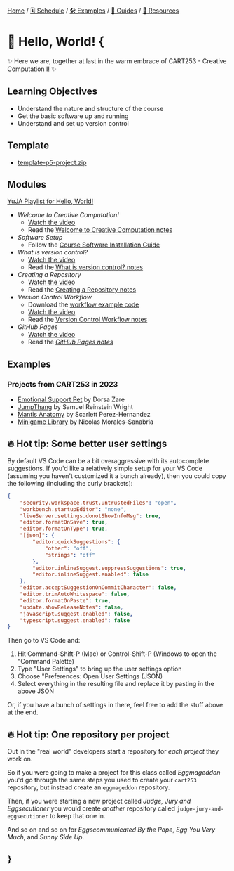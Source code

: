 [Home](../../) / [🗓 Schedule](../../schedule) / [🛠 Examples](../../examples/) / [💫 Guides](../../guides/) / [💎 Resources](../../resources.md)

# 👋 Hello, World! {

✨ Here we are, together at last in the warm embrace of CART253 - Creative Computation I! ✨

## Learning Objectives

- Understand the nature and structure of the course
- Get the basic software up and running
- Understand and set up version control

## Template

- [template-p5-project.zip](../../templates/template-p5-project.zip)

## Modules

[YuJA Playlist for Hello, World!](https://concordia.yuja.com/V/PlayList?node=5700815&a=1643301425)

- *Welcome to Creative Computation!*
    - [Watch the video](https://concordia.yuja.com/V/Video?v=1071095&node=5700483&a=114219777)
    - Read the [Welcome to Creative Computation notes](./welcome-to-creative-computation.md)
- *Software Setup*
    - Follow the [Course Software Installation Guide](../../guides/course-software.md)
- *What is version control?*
    - [Watch the video](https://concordia.yuja.com/V/Video?v=1071096&node=5700485&a=54573756)
    - Read the [What is version control? notes](./what-is-version-control.md)
- *Creating a Repository*
    - [Watch the video](https://concordia.yuja.com/V/Video?v=1071092&node=5700478&a=168654397)
    - Read the [Creating a Repository notes](./creating-a-repository.md)
- *Version Control Workflow*
    - Download the [workflow example code](./version-control-workflow-example/js/script.js)
    - [Watch the video](https://concordia.yuja.com/V/Video?v=1071094&node=5700482&a=168399266)
    - Read the [Version Control Workflow notes](./version-control-workflow.md)
- *GitHub Pages*
    - [Watch the video](https://concordia.yuja.com/V/Video?v=1071093&node=5700481&a=87247591)
    - Read the [*GitHub Pages notes*](./github-pages.md)

## Examples

### Projects from CART253 in 2023

- [Emotional Support Pet](https://pippinbarr.com/cart253/examples/student-work/emotional-support-pet/) by Dorsa Zare
- [JumpThang](https://pippinbarr.com/cart253/examples/student-work/jumpthang/) by Samuel Reinstein Wright
- [Mantis Anatomy](https://pippinbarr.com/cart253/examples/student-work/mantis-anatomy/) by Scarlett Perez-Hernandez
- [Minigame Library](https://pippinbarr.com/cart253/examples/student-work/minigame-library/) by Nicolas Morales-Sanabria

## 🔥 Hot tip: Some better user settings

By default VS Code can be a bit overaggressive with its autocomplete suggestions. If you'd like a relatively simple setup for your VS Code (assuming you haven't customized it a bunch already), then you could copy the following (including the curly brackets):

```json
{
    "security.workspace.trust.untrustedFiles": "open",
    "workbench.startupEditor": "none",
    "liveServer.settings.donotShowInfoMsg": true,
    "editor.formatOnSave": true,
    "editor.formatOnType": true,
    "[json]": {
        "editor.quickSuggestions": {
            "other": "off",
            "strings": "off"
        },
        "editor.inlineSuggest.suppressSuggestions": true,
        "editor.inlineSuggest.enabled": false
    },
    "editor.acceptSuggestionOnCommitCharacter": false,
    "editor.trimAutoWhitespace": false,
    "editor.formatOnPaste": true,
    "update.showReleaseNotes": false,
    "javascript.suggest.enabled": false,
    "typescript.suggest.enabled": false
}
```

Then go to VS Code and:

1. Hit Command-Shift-P (Mac) or Control-Shift-P (Windows to open the "Command Palette)
2. Type "User Settings" to bring up the user settings option
3. Choose "Preferences: Open User Settings (JSON)
4. Select everything in the resulting file and replace it by pasting in the above JSON

Or, if you have a bunch of settings in there, feel free to add the stuff above at the end.

## 🔥 Hot tip: One repository per project

Out in the "real world" developers start a repository for *each project* they work on. 

So if you were going to make a project for this class called *Eggmageddon* you'd go through the same steps you used to create your `cart253` repository, but instead create an `eggmageddon` repository.

Then, if you were starting a new project called *Judge, Jury and Eggsecutioner* you would create *another* repository called `judge-jury-and-eggsecutioner` to keep that one in. 

And so on and so on for *Eggscommunicated By the Pope*, *Egg You Very Much*, and *Sunny Side Up*.

## }